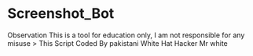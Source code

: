 # Screenshot_Bot
Observation This is a tool for education only, I am not responsible for any misuse > This Script Coded By pakistani White Hat Hacker Mr white 

